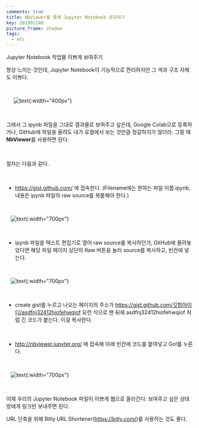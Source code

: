 ```yaml
---
comments: true
title: NbViewer를 통해 Jupyter Notebook 공유하기
key: 201901140
picture_frame: shadow
tags:
  - etc
---
```


Jupyter Notebook 작업물 이쁘게 보여주기

<!--more-->

항상 느끼는 것인데, Jupyter Notebook이 기능적으로 편리하지만 그 색과 구조 자체도 이쁘다.

<br>

&nbsp;&nbsp;&nbsp;&nbsp; ![text](https://raw.githubusercontent.com/rokrokss/blog/master/assets/images/nbviewer/0.png){:width="400px"}

<br>

그래서 그 ipynb 파일을 그대로 결과물로 보여주고 싶은데, Google Colab으로 등록하거나, GitHub에 파일을 올려도 내가 로컬에서 보는 것만큼 정갈하지가 않더라.
그럴 때 **NbViewer**를 사용하면 된다.

<br>

절차는 다음과 같다.

<br>

- https://gist.github.com/ 에 접속한다. (Filename에는 원하는 파일 이름.ipynb, 내용은 ipynb 파일의 raw source를 복붙해야 한다.)

<br>

&nbsp;&nbsp; ![text](https://raw.githubusercontent.com/rokrokss/blog/master/assets/images/nbviewer/1.png){:width="700px"}

<br>

- ipynb 파일을 텍스트 편집기로 열어 raw source를 복사하던가, GitHub에 올려놓았다면 해당 파일 페이지 상단의 Raw 버튼을 눌러 source를 복사하고, 빈칸에 넣는다.

<br>

&nbsp;&nbsp; ![text](https://raw.githubusercontent.com/rokrokss/blog/master/assets/images/nbviewer/2.png){:width="700px"}

<br>

- create gist를 누르고 나오는 페이지의 주소가 https://gist.github.com/깃헙아이디/asdfnj32412hiofehwqiof 요런 식으로 맨 뒤에 asdfnj32412hiofehwqiof 처럼 긴 코드가 붙는다. 이걸 복사한다.

<br>

- http://nbviewer.jupyter.org/ 에 접속해 아래 빈칸에 코드를 붙여넣고 Go!를 누른다.

<br>

&nbsp;&nbsp; ![text](https://raw.githubusercontent.com/rokrokss/blog/master/assets/images/nbviewer/3.png){:width="700px"}

<br>

이제 우리의 Jupyter Notebook 파일이 이쁘게 웹으로 올라간다. 보여주고 싶은 상대방에게 링크만 보내주면 된다.

URL 단축을 위해 Bitly URL Shortener(https://bitly.com/)를 사용하는 것도 좋다.
